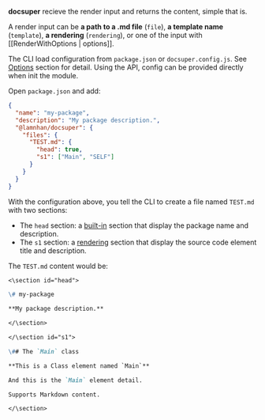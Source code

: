 **docsuper** recieve the render input and returns the content, simple that is.

A render input can be **a path to a .md file** (`file`), **a template name** (`template`), **a rendering** (`rendering`), or one of the input with [[RenderWithOptions | options]].

The CLI load configuration from `package.json` or `docsuper.config.js`. See [Options](#options) section for detail. Using the API, config can be provided directly when init the module.

Open `package.json` and add:

```json
{
  "name": "my-package",
  "description": "My package description.",
  "@lamnhan/docsuper": {
    "files": {
      "TEST.md": {
        "head": true,
        "s1": ["Main", "SELF"]
      }
    }
  }
}
```

With the configuration above, you tell the CLI to create a file named `TEST.md` with two sections:

- The `head` section: a [built-in](#renderer) section that display the package name and description.
- The `s1` section: a [rendering](#rendering-input) section that display the source code element title and description.

The `TEST.md` content would be:

```md
<\section id="head">

\# my-package

**My package description.**

</\section>

</\section id="s1">

\## The `Main` class

**This is a Class element named `Main`**

And this is the `Main` element detail.

Supports Markdown content.

</\section>
```
